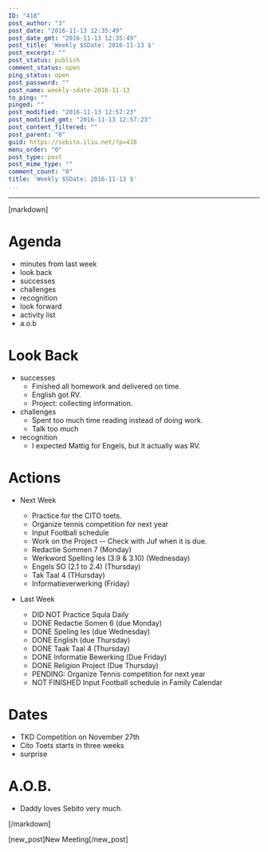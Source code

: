 ```yaml
---
ID: "418"
post_author: "3"
post_date: "2016-11-13 12:35:49"
post_date_gmt: "2016-11-13 12:35:49"
post_title: 'Weekly $SDate: 2016-11-13 $'
post_excerpt: ""
post_status: publish
comment_status: open
ping_status: open
post_password: ""
post_name: weekly-sdate-2016-11-13
to_ping: ""
pinged: ""
post_modified: "2016-11-13 12:57:23"
post_modified_gmt: "2016-11-13 12:57:23"
post_content_filtered: ""
post_parent: "0"
guid: https://sebito.iliu.net/?p=418
menu_order: "0"
post_type: post
post_mime_type: ""
comment_count: "0"
title: 'Weekly $SDate: 2016-11-13 $'
...
```

---

[markdown]
# Agenda

- minutes from last week
- look back
- successes
- challenges
- recognition
- look forward
- activity list
- a.o.b

# Look Back

- successes
  - Finished all homework and delivered on time.
  - English got RV.
  - Project: collecting information.
- challenges
  - Spent too much time reading instead of doing work.
  - Talk too much
- recognition
  - I expected Mattig for Engels, but it actually was RV.

# Actions

- Next Week
  - Practice for the CITO toets.
  - Organize tennis competition for next year
  - Input Football schedule
  - Work on the Project -- Check with Juf when it is due.
  - Redactie Sommen 7 (Monday)
  - Werkword Spelling les (3.9 &amp; 3.10) (Wednesday)
  - Engels SO (2.1 to 2.4) (Thursday)
  - Tak Taal 4 (THursday)
  - Informatieverwerking (Friday)

- Last Week
  - DID NOT Practice Squla Daily
  - DONE Redactie Somen 6 (due Monday)
  - DONE Speling les (due Wednesday)
  - DONE English (due Thursday)
  - DONE Taak Taal 4 (Thursday)
  - DONE Informatie Bewerking (Due Friday)
  - DONE Religion Project (Due Thursday)
  - PENDING: Organize Tennis competition for next year
  - NOT FINISHED Input Football schedule in Family Calendar

# Dates

- TKD Competition on November 27th
- Cito Toets starts in three weeks
- surprise

# A.O.B.

- Daddy loves Sebito very much.

[/markdown]

[new_post]New Meeting[/new_post]

